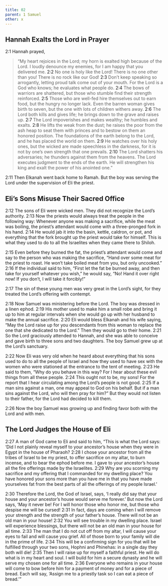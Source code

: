 ```yaml
---
title: 02
parent: 1 Samuel
other: x
---
```



## Hannah Exalts the Lord in Prayer

<a name="2:1">2:1</a> Hannah prayed,

> “My heart rejoices in the Lord;
> my horn is exalted high because of the Lord.
> I loudly denounce my enemies,
> for I am happy that you delivered me.
> <a name="2:2">2:2</a> No one is holy like the Lord!
> There is no one other than you!
> There is no rock like our God!
> <a name="2:3">2:3</a> Don’t keep speaking so arrogantly,
> letting proud talk come out of your mouth.
> For the Lord is a God who knows;
> he evaluates what people do.
> <a name="2:4">2:4</a> The bows of warriors are shattered,
> but those who stumble find their strength reinforced.
> <a name="2:5">2:5</a> Those who are well-fed hire themselves out to earn food,
> but the hungry no longer lack.
> Even the barren woman gives birth to seven,
> but the one with lots of children withers away.
> <a name="2:6">2:6</a> The Lord both kills and gives life;
> he brings down to the grave and raises up.
> <a name="2:7">2:7</a> The Lord impoverishes and makes wealthy;
> he humbles and exalts.
> <a name="2:8">2:8</a> He lifts the weak from the dust;
> he raises the poor from the ash heap
> to seat them with princes
> and to bestow on them an honored position.
> The foundations of the earth belong to the Lord,
> and he has placed the world on them.
> <a name="2:9">2:9</a> He watches over his holy ones,
> but the wicked are made speechless in the darkness,
> for it is not by one’s own strength that one prevails.
> <a name="2:10">2:10</a> The Lord shatters his adversaries;
> he thunders against them from the heavens.
> The Lord executes judgment to the ends of the earth.
> He will strengthen his king
> and exalt the power of his anointed one.”

<a name="2:11">2:11</a> Then Elkanah went back home to Ramah. But the boy was serving the Lord under the supervision of Eli the priest.

## Eli’s Sons Misuse Their Sacred Office

<a name="2:12">2:12</a> The sons of Eli were wicked men. They did not recognize the Lord’s authority. <a name="2:13">2:13</a> Now the priests would always treat the people in the following way: Whenever anyone was making a sacrifice, while the meat was boiling, the priest’s attendant would come with a three-pronged fork in his hand. <a name="2:14">2:14</a> He would jab it into the basin, kettle, caldron, or pot, and everything that the fork brought up the priest would take for himself. This is what they used to do to all the Israelites when they came there to Shiloh.

<a name="2:15">2:15</a> Even before they burned the fat, the priest’s attendant would come and say to the person who was making the sacrifice, “Hand over some meat for the priest to roast. He won’t take boiled meat from you, but only uncooked.” <a name="2:16">2:16</a> If the individual said to him, “First let the fat be burned away, and then take for yourself whatever you wish,” he would say, “No! Hand it over right now! If you don’t, I will take it forcibly!”

<a name="2:17">2:17</a> The sin of these young men was very great in the Lord’s sight, for they treated the Lord’s offering with contempt.

<a name="2:18">2:18</a> Now Samuel was ministering before the Lord. The boy was dressed in a linen ephod. <a name="2:19">2:19</a> His mother used to make him a small robe and bring it up to him at regular intervals when she would go up with her husband to make the annual sacrifice. <a name="2:20">2:20</a> Eli would bless Elkanah and his wife saying, “May the Lord raise up for you descendants from this woman to replace the one that she dedicated to the Lord.” Then they would go to their home. <a name="2:21">2:21</a> So the Lord graciously attended to Hannah, and she was able to conceive and gave birth to three sons and two daughters. The boy Samuel grew up at the Lord’s sanctuary.

<a name="2:22">2:22</a> Now Eli was very old when he heard about everything that his sons used to do to all the people of Israel and how they used to have sex with the women who were stationed at the entrance to the tent of meeting. <a name="2:23">2:23</a> He said to them, “Why do you behave in this way? For I hear about these evil things from all these people. <a name="2:24">2:24</a> This ought not to be, my sons! For the report that I hear circulating among the Lord’s people is not good. <a name="2:25">2:25</a> If a man sins against a man, one may appeal to God on his behalf. But if a man sins against the Lord, who will then pray for him?” But they would not listen to their father, for the Lord had decided to kill them.

<a name="2:26">2:26</a> Now the boy Samuel was growing up and finding favor both with the Lord and with men.

## The Lord Judges the House of Eli

<a name="2:27">2:27</a> A man of God came to Eli and said to him, “This is what the Lord says: ‘Did I not plainly reveal myself to your ancestor’s house when they were in Egypt in the house of Pharaoh? <a name="2:28">2:28</a> I chose your ancestor from all the tribes of Israel to be my priest, to offer sacrifice on my altar, to burn incense, and to bear the ephod before me. I gave to your ancestor’s house all the fire offerings made by the Israelites. <a name="2:29">2:29</a> Why are you scorning my sacrifice and my offering that I commanded for my dwelling place? You have honored your sons more than you have me in that you have made yourselves fat from the best parts of all the offerings of my people Israel.’

<a name="2:30">2:30</a> Therefore the Lord, the God of Israel, says, ‘I really did say that your house and your ancestor’s house would serve me forever.’ But now the Lord says, ‘May it never be! For I will honor those who honor me, but those who despise me will be cursed! <a name="2:31">2:31</a> In fact, days are coming when I will remove your strength and the strength of your father’s house. There will not be an old man in your house! <a name="2:32">2:32</a> You will see trouble in my dwelling place. Israel will experience blessings, but there will not be an old man in your house for all time. <a name="2:33">2:33</a> The man that I do not cut off from my altar, I will cause your eyes to fail and will cause you grief. All of those born to your family will die in the prime of life. <a name="2:34">2:34</a> This will be a confirming sign for you that will be fulfilled through your two sons, Hophni and Phinehas: in a single day they both will die! <a name="2:35">2:35</a> Then I will raise up for myself a faithful priest. He will do what is in my heart and soul. I will build for him a secure dynasty and he will serve my chosen one for all time. <a name="2:36">2:36</a> Everyone who remains in your house will come to bow before him for a payment of money and for a piece of bread. Each will say, ‘Assign me to a priestly task so I can eat a piece of bread.’”
